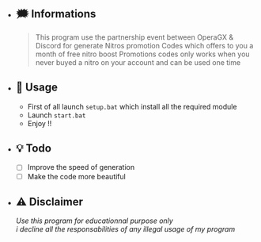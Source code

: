 * ## 🗯️ Informations
    > This program use the partnership event between OperaGX & Discord for generate Nitros promotion Codes which offers to you a month of free nitro boost
    > Promotions codes only works when you never buyed a nitro on your account and can be used one time

* ## 🌠 Usage
    + First of all launch `setup.bat` which install all the required module
    + Launch `start.bat`
    + Enjoy !!

* ## 💡 Todo
    - [ ] Improve the speed of generation <br>
    - [ ] Make the code more beautiful

* ## ⚠️ Disclaimer
    *Use this program for educationnal purpose only*<br>
    *i decline all the responsabilities of any illegal usage of my program*
